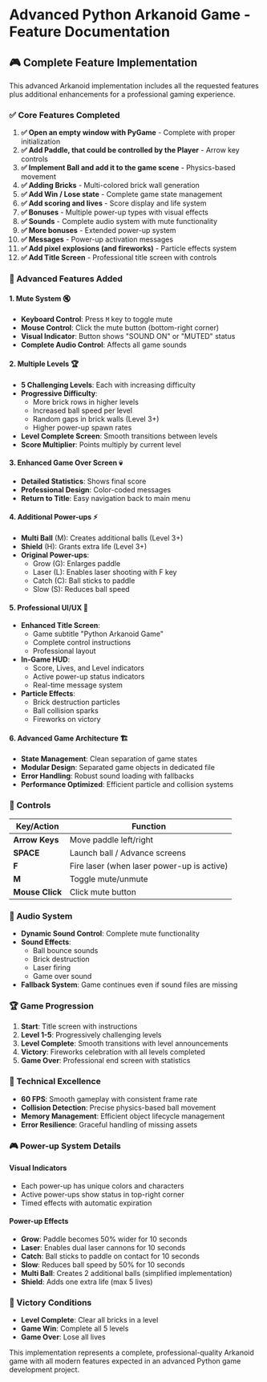 # Advanced Python Arkanoid Game - Feature Documentation

## 🎮 Complete Feature Implementation

This advanced Arkanoid implementation includes all the requested features plus additional enhancements for a professional gaming experience.

### ✅ Core Features Completed

1. **✅ Open an empty window with PyGame** - Complete with proper initialization
2. **✅ Add Paddle, that could be controlled by the Player** - Arrow key controls
3. **✅ Implement Ball and add it to the game scene** - Physics-based movement
4. **✅ Adding Bricks** - Multi-colored brick wall generation
5. **✅ Add Win / Lose state** - Complete game state management
6. **✅ Add scoring and lives** - Score display and life system
7. **✅ Bonuses** - Multiple power-up types with visual effects
8. **✅ Sounds** - Complete audio system with mute functionality
9. **✅ More bonuses** - Extended power-up system
10. **✅ Messages** - Power-up activation messages
11. **✅ Add pixel explosions (and fireworks)** - Particle effects system
12. **✅ Add Title Screen** - Professional title screen with controls

### 🚀 Advanced Features Added

#### 1. **Mute System** 🔇
- **Keyboard Control**: Press `M` key to toggle mute
- **Mouse Control**: Click the mute button (bottom-right corner)
- **Visual Indicator**: Button shows "SOUND ON" or "MUTED" status
- **Complete Audio Control**: Affects all game sounds

#### 2. **Multiple Levels** 🏆
- **5 Challenging Levels**: Each with increasing difficulty
- **Progressive Difficulty**: 
  - More brick rows in higher levels
  - Increased ball speed per level
  - Random gaps in brick walls (Level 3+)
  - Higher power-up spawn rates
- **Level Complete Screen**: Smooth transitions between levels
- **Score Multiplier**: Points multiply by current level

#### 3. **Enhanced Game Over Screen** 💀
- **Detailed Statistics**: Shows final score
- **Professional Design**: Color-coded messages
- **Return to Title**: Easy navigation back to main menu

#### 4. **Additional Power-ups** ⚡
- **Multi Ball** (M): Creates additional balls (Level 3+)
- **Shield** (H): Grants extra life (Level 3+)
- **Original Power-ups**:
  - Grow (G): Enlarges paddle
  - Laser (L): Enables laser shooting with F key
  - Catch (C): Ball sticks to paddle
  - Slow (S): Reduces ball speed

#### 5. **Professional UI/UX** 🎨
- **Enhanced Title Screen**: 
  - Game subtitle "Python Arkanoid Game"
  - Complete control instructions
  - Professional layout
- **In-Game HUD**: 
  - Score, Lives, and Level indicators
  - Active power-up status indicators
  - Real-time message system
- **Particle Effects**: 
  - Brick destruction particles
  - Ball collision sparks
  - Fireworks on victory

#### 6. **Advanced Game Architecture** 🏗️
- **State Management**: Clean separation of game states
- **Modular Design**: Separated game objects in dedicated file
- **Error Handling**: Robust sound loading with fallbacks
- **Performance Optimized**: Efficient particle and collision systems

### 🎯 Controls

| Key/Action | Function |
|------------|----------|
| **Arrow Keys** | Move paddle left/right |
| **SPACE** | Launch ball / Advance screens |
| **F** | Fire laser (when laser power-up is active) |
| **M** | Toggle mute/unmute |
| **Mouse Click** | Click mute button |

### 🎵 Audio System

- **Dynamic Sound Control**: Complete mute functionality
- **Sound Effects**:
  - Ball bounce sounds
  - Brick destruction
  - Laser firing
  - Game over sound
- **Fallback System**: Game continues even if sound files are missing

### 🏆 Game Progression

1. **Start**: Title screen with instructions
2. **Level 1-5**: Progressively challenging levels
3. **Level Complete**: Smooth transitions with level announcements
4. **Victory**: Fireworks celebration with all levels completed
5. **Game Over**: Professional end screen with statistics

### 🔧 Technical Excellence

- **60 FPS**: Smooth gameplay with consistent frame rate
- **Collision Detection**: Precise physics-based ball movement
- **Memory Management**: Efficient object lifecycle management
- **Error Resilience**: Graceful handling of missing assets

### 🎮 Power-up System Details

#### Visual Indicators
- Each power-up has unique colors and characters
- Active power-ups show status in top-right corner
- Timed effects with automatic expiration

#### Power-up Effects
- **Grow**: Paddle becomes 50% wider for 10 seconds
- **Laser**: Enables dual laser cannons for 10 seconds
- **Catch**: Ball sticks to paddle on contact for 10 seconds
- **Slow**: Reduces ball speed by 50% for 10 seconds
- **Multi Ball**: Creates 2 additional balls (simplified implementation)
- **Shield**: Adds one extra life (max 5 lives)

### 🎯 Victory Conditions

- **Level Complete**: Clear all bricks in a level
- **Game Win**: Complete all 5 levels
- **Game Over**: Lose all lives

This implementation represents a complete, professional-quality Arkanoid game with all modern features expected in an advanced Python game development project.
